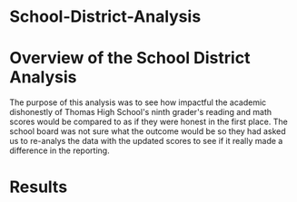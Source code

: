 # School-District-Analysis
# Overview of the School District Analysis
  The purpose of this analysis was to see how impactful the academic dishonestly of Thomas High School's ninth grader's reading and math scores would be compared to as if they were honest in the first place. The school board was not sure what the outcome would be so they had asked us to re-analys the data with the updated scores to see if it really made a difference in the reporting.
# Results
  
